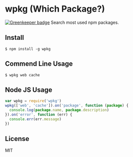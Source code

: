 # wpkg (Which Package?)

[![Greenkeeper badge](https://badges.greenkeeper.io/Gerhut/wpkg.svg)](https://greenkeeper.io/)
Search most used npm packages.

## Install

    $ npm install -g wpkg

## Commend Line Usage

    $ wpkg web cache

## Node JS Usage

```js
var wpkg = require('wpkg')
wpkg(['web', 'cache']).on('package', function (package) {
  console.log(package.name, package.description)
}).on('error', function (err) {
  console.err(err.message)
})
```

## License

MIT
